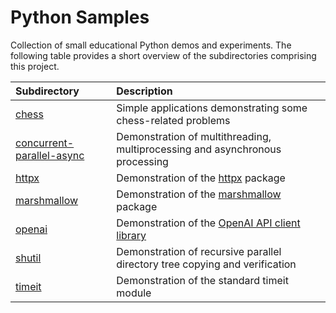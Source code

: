 # Python Samples

Collection of small educational Python demos and experiments. The following table provides a short overview of the subdirectories comprising this project.

| Subdirectory                                             | Description                                                                           |
|:-------------------------------------------------------- |:------------------------------------------------------------------------------------- |
| [chess](./chess)                                         | Simple applications demonstrating some chess-related problems                         |
| [concurrent-parallel-async](./concurrent-parallel-async) | Demonstration of multithreading, multiprocessing and asynchronous processing          |
| [httpx](./httpx)                                         | Demonstration of the [httpx](https://pypi.org/project/httpx/) package                 |
| [marshmallow](./marshmallow)                             | Demonstration of the [marshmallow](https://pypi.org/project/marshmallow/) package     |
| [openai](./openai)                                       | Demonstration of the [OpenAI API client library](https://pypi.org/project/openai/)    |
| [shutil](./shutil)                                       | Demonstration of recursive parallel directory tree copying and verification           |
| [timeit](./timeit)                                       | Demonstration of the standard timeit module                                           |
